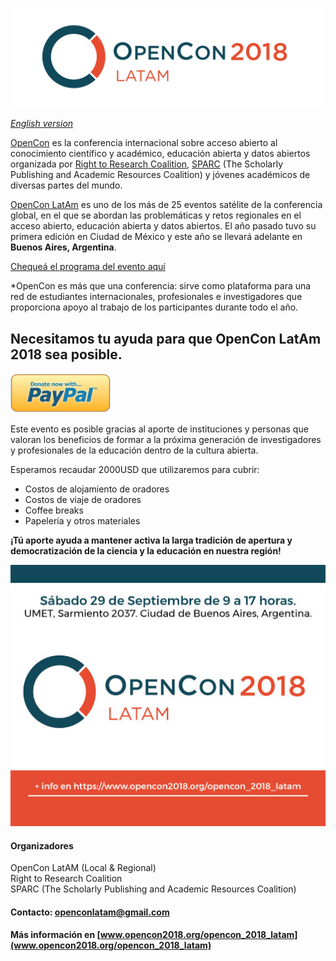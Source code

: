 ![openconlatam_logo](opencon.jpg)

*[English version](español.md)*

[OpenCon](https://www.opencon2018.org) es la conferencia internacional sobre acceso abierto al conocimiento científico y académico, educación abierta y datos abiertos organizada por [Right to Research Coalition](http://righttoresearch.org/), [SPARC](https://sparcopen.org) (The Scholarly Publishing and Academic Resources Coalition) y jóvenes académicos de diversas partes del mundo.

[OpenCon LatAm](https://www.opencon2018.org/opencon_2018_latam) es uno de los más de 25 eventos satélite de la conferencia global, en el que se abordan las problemáticas y retos regionales en el acceso abierto, educación abierta y datos abiertos. El año pasado tuvo su primera edición en Ciudad de México y este año se llevará adelante en **Buenos Aires, Argentina**.

[Chequeá el programa del evento aquí](http://opencon2018latama.sched.com/)

*OpenCon es más que una conferencia: sirve como plataforma para una red de estudiantes internacionales, profesionales e investigadores que proporciona apoyo al trabajo de los participantes durante todo el año. 

## Necesitamos tu ayuda para que OpenCon LatAm 2018 sea posible.

[![paypal_logo](paypal.png)](https://www.paypal.me/openconlatam)

Este evento es posible gracias al aporte de instituciones y personas que valoran los beneficios de formar a la próxima generación de investigadores y profesionales de la educación dentro de la cultura abierta. 

Esperamos recaudar 2000USD que utilizaremos para cubrir:

- Costos de alojamiento de oradores
- Costos de viaje de oradores
- Coffee breaks
- Papelería y otros materiales 

**¡Tú aporte ayuda a mantener activa la larga tradición de apertura y democratización de la ciencia y la educación en nuestra región!**

![openconlatam_logo](redes-1.jpg)

#### Organizadores
OpenCon LatAM (Local & Regional)    
Right to Research Coalition    
SPARC (The Scholarly Publishing and Academic Resources Coalition)    

#### Contacto: [openconlatam@gmail.com](mailto:openconlatam@gmail.com)

#### Más información en [www.opencon2018.org/opencon_2018_latam](www.opencon2018.org/opencon_2018_latam)
